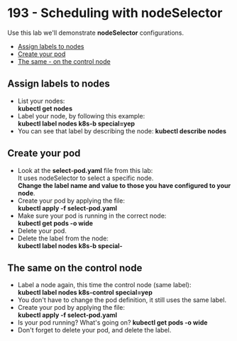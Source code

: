 # 193 - Scheduling with nodeSelector

Use this lab we'll demonstrate **nodeSelector** configurations.

- [Assign labels to nodes](#Assign-labels-to-nodes)
- [Create your pod](#Create-your-pod)
- [The same - on the control node](#The-same-on-the-control-node)

## Assign labels to nodes

- List your nodes:  
**kubectl get nodes**
- Label your node, by following this example:  
**kubectl label nodes k8s-b special=yep**
- You can see that label by describing the node:
**kubectl describe nodes <node-name>**

## Create your pod

- Look at the **select-pod.yaml** file from this lab:  
It uses nodeSelector to select a specific node.  
**Change the label name and value to those you have configured to your node**.
- Create your pod by applying the file:  
**kubectl apply -f select-pod.yaml**
- Make sure your pod is running in the correct node:  
**kubectl get pods -o wide**
- Delete your pod.
- Delete the label from the node:  
**kubectl label nodes k8s-b special-**

## The same on the control node

- Label a node again, this time the control node (same label):  
**kubectl label nodes k8s-control special=yep**
- You don't have to change the pod definition, it still uses the same label.
- Create your pod by applying the file:  
**kubectl apply -f select-pod.yaml**
- Is your pod running? What's going on?
**kubectl get pods -o wide**
- Don't forget to delete your pod, and delete the label.
